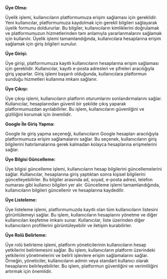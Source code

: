 <b>Üye Olma:</b><p>
Üyelik işlemi, kullanıcıların platformumuza erişim sağlaması için gereklidir. Yeni kullanıcılar, platformumuza kaydolmak için gerekli bilgileri sağlayarak üyelik formunu doldururlar. Bu bilgiler, kullanıcıların kimliklerini doğrulamak ve platformumuzun hizmetlerinden tam anlamıyla yararlanmalarını sağlamak için kullanılır. Üyelik işlemi tamamlandığında, kullanıcılara hesaplarına erişim sağlamak için giriş bilgileri sunulur.
<p>

<b>Üye Girişi:</b><p>
Üye girişi, platformumuza kayıtlı kullanıcıların hesaplarına erişim sağlaması için gereklidir. Kullanıcılar, kayıtlı e-posta adresleri ve şifreleri aracılığıyla giriş yaparlar. Giriş işlemi başarılı olduğunda, kullanıcılara platformun sunduğu hizmetleri kullanma imkanı sağlanır.<p>

<b>Üye Çıkışı:</b><p>
Üye çıkışı işlemi, kullanıcıların platform oturumlarını sonlandırmalarını sağlar. Kullanıcılar, hesaplarından güvenli bir şekilde çıkış yaparak platformumuzdan ayrılabilirler. Bu işlem, kullanıcıların güvenliğini ve gizliliğini korumak için önemlidir.<p>

<b>Google İle Giriş Yapma:</b><p>
Google ile giriş yapma seçeneği, kullanıcıların Google hesapları aracılığıyla platformumuza erişim sağlamalarını sağlar. Bu seçenek, kullanıcıların giriş bilgilerini hatırlamalarına gerek kalmadan kolayca hesaplarına erişmelerini sağlar.<p>

<b>Üye Bilgisi Güncelleme:</b><p>
Üye bilgisi güncelleme işlemi, kullanıcıların hesap bilgilerini güncellemelerini sağlar. Kullanıcılar, hesaplarına giriş yaptıktan sonra kişisel bilgilerini güncelleyebilirler. Bu bilgiler arasında ad, soyad, e-posta adresi, telefon numarası gibi kullanıcı bilgileri yer alır. Güncelleme işlemi tamamlandığında, kullanıcıların bilgileri güncellenir ve hesaplarına kaydedilir.<p>

<b>Üye Listeleme:</b><p>
Üye listeleme işlemi, platformumuzda kayıtlı olan tüm kullanıcıların listesini görüntülemeyi sağlar. Bu işlem, kullanıcıların hesaplarını yönetme ve diğer kullanıcıları keşfetme imkanı sunar. Kullanıcılar, liste üzerinden diğer kullanıcıların profillerini görüntüleyebilir ve iletişim kurabilirler.<p>

<b>Üye Rolü Belirleme:</b><p>
Üye rolü belirleme işlemi, platform yöneticilerinin kullanıcıların hesap yetkilerini belirlemesini sağlar. Bu işlem, kullanıcıların platform üzerindeki yetkilerini yönetmelerini ve belirli işlevlere erişim sağlamalarını sağlar. Örneğin, yöneticiler, kullanıcıların admin veya standart kullanıcı olarak hesaplarını belirleyebilirler. Bu işlem, platformun güvenliğini ve verimliliğini artırmak için önemlidir.<p>




